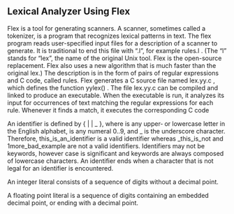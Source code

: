 ## Lexical Analyzer Using Flex

Flex is a tool for generating scanners. A scanner, sometimes called a tokenizer, is a program that recognizes lexical
patterns in text. The flex program reads user-specified input files for a description of a scanner to generate. It is
traditional to end this file with “.l”, for example rules.l . (The “l” stands for “lex”, the name of the original
Unix tool. Flex is the open-source replacement. Flex also uses a new algorithm that is much faster than the
original lex.) The description is in the form of pairs of regular expressions and C code, called rules. Flex generates
a C source file named lex.yy.c , which defines the function yylex() . The file lex.yy.c can be compiled and
linked to produce an executable. When the executable is run, it analyzes its input for occurrences of text matching
the regular expressions for each rule. Whenever it finds a match, it executes the corresponding C code

An identifier is defined by <letter> { <letter> | <digit> | _ }, where <letter> is any upper‐ or
lowercase letter in the English alphabet, <digit> is any numeral 0..9, and _ is the underscore character.
Therefore, this_is_an_identifier is a valid identifier whereas _this_is_not and 1more_bad_example are
not a valid identifiers. Identifiers may not be keywords, however case is significant and keywords are always
composed of lowercase characters. An identifier ends when a character that is not legal for an identifier is
encountered.

An integer literal consists of a sequence of digits without a decimal point.

A floating point literal is a sequence of digits containing an embedded decimal point, or ending with a
decimal point.
